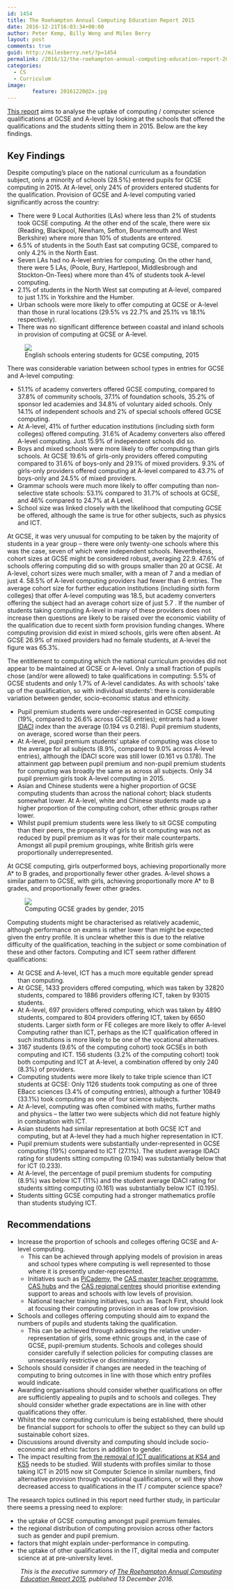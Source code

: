 ```yaml
---
id: 1454
title: The Roehampton Annual Computing Education Report 2015
date: 2016-12-21T16:03:34+00:00
author: Peter Kemp, Billy Wong and Miles Berry
layout: post
comments: true
guid: http://milesberry.net/?p=1454
permalink: /2016/12/the-roehampton-annual-computing-education-report-2015/
categories:
  - CS
  - Curriculum
image:
        feature: 20161220@2x.jpg
---
```

<p>
  <a href="http://bit.ly/TRACER15">This report</a> aims to analyse the uptake of computing / computer science qualifications at GCSE and A-level by looking at the schools that offered the qualifications and the students sitting them in 2015. Below are the key findings.
</p>

<h2 id="key-findings">
  Key Findings
</h2>

<p>
  Despite computing’s place on the national curriculum as a foundation subject, only a minority of schools (28.5%) entered pupils for GCSE computing in 2015. At A-level, only 24% of providers entered students for the qualification. Provision of GCSE and A-level computing varied significantly across the country:
</p>

<ul>
  <li>
    There were 9 Local Authorities (LAs) where less than 2% of students took GCSE computing. At the other end of the scale, there were six (Reading, Blackpool, Newham, Sefton, Bournemouth and West Berkshire) where more than 10% of students are entered.
  </li>
  <li>
    6.5% of students in the South East sat computing GCSE, compared to only 4.2% in the North East.
  </li>
  <li>
    Seven LAs had no A-level entries for computing. On the other hand, there were 5 LAs, (Poole, Bury, Hartlepool, Middlesbrough and Stockton-On-Tees) where more than 4% of students took A-level computing.
  </li>
  <li>
    2.1% of students in the North West sat computing at A-level, compared to just 1.1% in Yorkshire and the Humber.
  </li>
  <li>
    Urban schools were more likely to offer computing at GCSE or A-level than those in rural locations (29.5% vs 22.7% and 25.1% vs 18.1% respectively).
  </li>
  <li>
    There was no significant difference between coastal and inland schools in provision of computing at GCSE or A-level.
  </li>
</ul>


  <figure>
	<img src="/wp-content/uploads/2016/12/Screen-Shot-2016-12-21-at-16.04.57.png">
 	<figcaption>English schools entering students for GCSE computing, 2015</figcaption>
 </figure>





<p>
  There was considerable variation between school types in entries for GCSE and A-level computing:
</p>

<ul>
  <li>
    51.1% of academy converters offered GCSE computing, compared to 37.8% of community schools, 37.1% of foundation schools, 35.2% of sponsor led academies and 34.8% of voluntary aided schools. Only 14.1% of independent schools and 2% of special schools offered GCSE computing.
  </li>
  <li>
    At A-level, 41% of further education institutions (including sixth form colleges) offered computing. 31.6% of Academy converters also offered A-level computing. Just 15.9% of independent schools did so.
  </li>
  <li>
    Boys and mixed schools were more likely to offer computing than girls schools. At GCSE 19.6% of girls-only providers offered computing compared to 31.6% of boys-only and 29.1% of mixed providers. 9.3% of girls-only providers offered computing at A-level compared to 43.7% of boys-only and 24.5% of mixed providers.
  </li>
  <li>
    Grammar schools were much more likely to offer computing than non-selective state schools: 53.1% compared to 31.7% of schools at GCSE, and 46% compared to 24.7% at A Level.
  </li>
  <li>
    School size was linked closely with the likelihood that computing GCSE be offered, although the same is true for other subjects, such as physics and ICT.
  </li>
</ul>

<p>
  At GCSE, it was very unusual for computing to be taken by the majority of students in a year group &#8211; there were only twenty-one schools where this was the case, seven of which were independent schools. Nevertheless, cohort sizes at GCSE might be considered robust, averaging 22.9. 47.6% of schools offering computing did so with groups smaller than 20 at GCSE. At A-level, cohort sizes were much smaller, with a mean of 7 and a median of just 4. 58.5% of A-level computing providers had fewer than 6 entries. The average cohort size for further education institutions (including sixth form colleges) that offer A-level computing was 18.5, but academy converters offering the subject had an average cohort size of just 5.7 . If the number of students taking computing A-level in many of these providers does not increase then questions are likely to be raised over the economic viability of the qualification due to recent sixth form provision funding changes. Where computing provision did exist in mixed schools, girls were often absent. At GCSE 26.9% of mixed providers had no female students, at A-level the figure was 65.3%.
</p>

<p>
  The entitlement to computing which the national curriculum provides did not appear to be maintained at GCSE or A-level. Only a small fraction of pupils chose (and/or were allowed) to take qualifications in computing: 5.5% of GCSE students and only 1.7% of A-level candidates. As with schools’ take up of the qualification, so with individual students’: there is considerable variation between gender, socio-economic status and ethnicity.
</p>

<ul>
  <li>
    Pupil premium students were under-represented in GCSE computing (19%, compared to 26.6% across GCSE entries); entrants had a lower <a href="https://www.gov.uk/government/statistics/english-indices-of-deprivation-2015">IDACI</a> index than the average (0.194 vs 0.218). Pupil premium students, on average, scored worse than their peers.
  </li>
  <li>
    At A-level, pupil premium students’ uptake of computing was close to the average for all subjects (8.9%, compared to 9.0% across A-level entries), although the IDACI score was still lower (0.161 vs 0.178). The attainment gap between pupil premium and non-pupil premium students for computing was broadly the same as across all subjects. Only 34 pupil premium girls took A-level computing in 2015.
  </li>
  <li>
    Asian and Chinese students were a higher proportion of GCSE computing students than across the national cohort; black students somewhat lower. At A-level, white and Chinese students made up a higher proportion of the computing cohort, other ethnic groups rather lower.
  </li>
  <li>
    Whilst pupil premium students were less likely to sit GCSE computing than their peers, the propensity of girls to sit computing was not as reduced by pupil premium as it was for their male counterparts. Amongst all pupil premium groupings, white British girls were proportionally underrepresented.
  </li>
</ul>

<p>
  At GCSE computing, girls outperformed boys, achieving proportionally more A* to B grades, and proportionally fewer other grades. A-level shows a similar pattern to GCSE, with girls, achieving proportionally more A* to B grades, and proportionally fewer other grades.
</p>

<figure>
<img src="/wp-content/uploads/2016/12/Screen-Shot-2016-12-21-at-16.17.47.png">
<figcaption>Computing GCSE grades by gender, 2015
</figcaption>
</figure>



<p>
  Computing students might be characterised as relatively academic, although performance on exams is rather lower than might be expected given the entry profile. It is unclear whether this is due to the relative difficulty of the qualification, teaching in the subject or some combination of these and other factors. Computing and ICT seem rather different qualifications:
</p>

<ul>
  <li>
    At GCSE and A-level, ICT has a much more equitable gender spread than computing.
  </li>
  <li>
    At GCSE, 1433 providers offered computing, which was taken by 32820 students, compared to 1886 providers offering ICT, taken by 93015 students.
  </li>
  <li>
    At A-level, 697 providers offered computing, which was taken by 4890 students, compared to 804 providers offering ICT, taken by 6650 students. Larger sixth form or FE colleges are more likely to offer A-level Computing rather than ICT, perhaps as the ICT qualification offered in such institutions is more likely to be one of the vocational alternatives.
  </li>
  <li>
    3167 students (9.6% of the computing cohort) took GCSEs in both computing and ICT. 156 students (3.2% of the computing cohort) took both computing and ICT at A-level, a combination offered by only 240 (8.3%) of providers.
  </li>
  <li>
    Computing students were more likely to take triple science than ICT students at GCSE: Only 1126 students took computing as one of three EBacc sciences (3.4% of computing entries), although a further 10849 (33.1%) took computing as one of four science subjects.
  </li>
  <li>
    At A-level, computing was often combined with maths, further maths and physics &#8211; the latter two were subjects which did not feature highly in combination with ICT.
  </li>
  <li>
    Asian students had similar representation at both GCSE ICT and computing, but at A-level they had a much higher representation in ICT.
  </li>
  <li>
    Pupil premium students were substantially under-represented in GCSE computing (19%) compared to ICT (27.1%). The student average IDACI rating for students sitting computing (0.194) was substantially below that for ICT (0.233).
  </li>
  <li>
    At A-level, the percentage of pupil premium students for computing (8.9%) was below ICT (11%) and the student average IDACI rating for students sitting computing (0.161) was substantially below ICT (0.195).
  </li>
  <li>
    Students sitting GCSE computing had a stronger mathematics profile than students studying ICT.
  </li>
</ul>

<h2 id="recommendations">
  Recommendations
</h2>

<ul>
  <li>
    Increase the proportion of schools and colleges offering GCSE and A-level computing. <ul>
      <li>
        This can be achieved through applying models of provision in areas and school types where computing is well represented to those where it is presently under-represented.
      </li>
      <li>
        Initiatives such as <a href="https://www.raspberrypi.org/picademy/">PiCademy</a>, the <a href="http://www.computingatschool.org.uk/custom_pages/36">CAS master teacher programme</a>, <a href="http://community.computingatschool.org.uk/hubs">CAS hubs</a> and the <a href="http://www.computingatschool.org.uk/crcs">CAS regional centres</a> should prioritise extending support to areas and schools with low levels of provision.
      </li>
      <li>
        National teacher training initiatives, such as Teach First, should look at focusing their computing provision in areas of low provision.
      </li>
    </ul>
  </li>

  <li>
    Schools and colleges offering computing should aim to expand the numbers of pupils and students taking the qualification. <ul>
      <li>
        This can be achieved through addressing the relative under-representation of girls, some ethnic groups and, in the case of GCSE, pupil-premium students. Schools and colleges should consider carefully if selection policies for computing classes are unnecessarily restrictive or discriminatory.
      </li>
    </ul>
  </li>

  <li>
    Schools should consider if changes are needed in the teaching of computing to bring outcomes in line with those which entry profiles would indicate.
  </li>
  <li>
    Awarding organisations should consider whether qualifications on offer are sufficiently appealing to pupils and to schools and colleges. They should consider whether grade expectations are in line with other qualifications they offer.
  </li>
  <li>
    Whilst the new computing curriculum is being established, there should be financial support for schools to offer the subject so they can build up sustainable cohort sizes.
  </li>
  <li>
    Discussions around diversity and computing should include socio-economic and ethnic factors in addition to gender.
  </li>
  <li>
    The impact resulting from<a href="https://www.gov.uk/government/uploads/system/uploads/attachment_data/file/473195/Further_additional_GCSE_and_A_level_subject_content_consultation.pdf"> the removal of ICT qualifications at KS4 and KS5</a> needs to be studied. Will students with profiles similar to those taking ICT in 2015 now sit Computer Science in similar numbers, find alternative provision through vocational qualifications, or will they show decreased access to qualifications in the IT / computer science space?
  </li>
</ul>

<p>
  The research topics outlined in this report need further study, in particular there seems a pressing need to explore:
</p>

<ul>
  <li>
    the uptake of GCSE computing amongst pupil premium females.
  </li>
  <li>
    the regional distribution of computing provision across other factors such as gender and pupil premium.
  </li>
  <li>
    factors that might explain under-performance in computing.
  </li>
  <li>
    the uptake of other qualifications in the IT, digital media and computer science at at pre-university level.
  </li>
</ul>

<p style="padding-left: 30px;">
  <em>This is the executive summary of <a href="http://bit.ly/TRACER15">The Roehampton Annual Computing Education Report 2015</a>, published 13 December 2016.</em>
</p>
